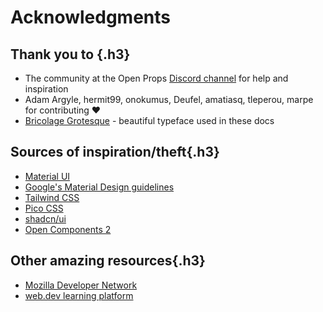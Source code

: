 # Acknowledgments

## Thank you to {.h3}

- The community at the Open Props [Discord channel](https://discord.gg/AqA4fU886r) for help and inspiration
- Adam Argyle, hermit99, onokumus, Deufel, amatiasq, tleperou, marpe for contributing :heart:
- [Bricolage Grotesque](https://github.com/ateliertriay/bricolage) - beautiful typeface used in these docs

## Sources of inspiration/theft{.h3}

- [Material UI](https://mui.com/material-ui)
- [Google's Material Design guidelines](https://m3.material.io/)
- [Tailwind CSS](https://tailwindcss.com/)
- [Pico CSS](https://picocss.com/)
- [shadcn/ui](https://ui.shadcn.com/)
- [Open Components 2](https://github.com/Groene-Otter/oc2/)

## Other amazing resources{.h3}

- [Mozilla Developer Network](https://developer.mozilla.org/)
- [web.dev learning platform](https://web.dev/)
